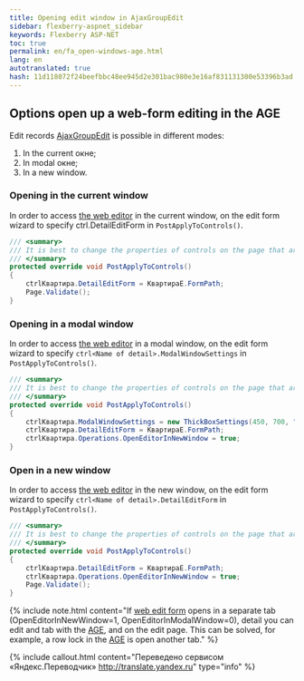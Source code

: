 ```yaml
--- 
title: Opening edit window in AjaxGroupEdit 
sidebar: flexberry-aspnet_sidebar 
keywords: Flexberry ASP-NET 
toc: true 
permalink: en/fa_open-windows-age.html 
lang: en 
autotranslated: true 
hash: 11d118072f24beefbbc48ee945d2e301bac980e3e16af831131300e53396b3ad 
--- 
```


## Options open up a web-form editing in the AGE 

Edit records [AjaxGroupEdit](fa_ajax-group-edit.html) is possible in different modes: 

1. In the current окне; 
2. In modal окне; 
3. In a new window. 

### Opening in the current window 

In order to access [the web editor](fa_editform.html) in the current window, on the edit form wizard to specify ctrl<Name of detail>.DetailEditForm in `PostApplyToControls()`. 

```csharp
/// <summary> 
/// It is best to change the properties of controls on the page that are not handled WebBinder. 
/// </summary> 
protected override void PostApplyToControls()
{
    ctrlКвартира.DetailEditForm = КвартираE.FormPath;
    Page.Validate();
}
``` 

### Opening in a modal window 

In order to access [the web editor](fa_editform.html) in a modal window, on the edit form wizard to specify `ctrl<Name of detail>.ModalWindowSettings` in `PostApplyToControls()`. 

```csharp
/// <summary> 
/// It is best to change the properties of controls on the page that are not handled WebBinder. 
/// </summary> 
protected override void PostApplyToControls()
{
    ctrlКвартира.ModalWindowSettings = new ThickBoxSettings(450, 700, "450*700");
    ctrlКвартира.DetailEditForm = КвартираE.FormPath;
    ctrlКвартира.Operations.OpenEditorInNewWindow = true;
}
``` 

### Open in a new window 

In order to access [the web editor](fa_editform.html) in the new window, on the edit form wizard to specify `ctrl<Name of detail>.DetailEditForm` in `PostApplyToControls()`. 

```csharp
/// <summary> 
/// It is best to change the properties of controls on the page that are not handled WebBinder. 
/// </summary> 
protected override void PostApplyToControls()
{
    ctrlКвартира.DetailEditForm = КвартираE.FormPath;
    ctrlКвартира.Operations.OpenEditorInNewWindow = true;
    Page.Validate();
}
``` 

{% include note.html content="If [web edit form](fa_editform.html) opens in a separate tab (OpenEditorInNewWindow=1, OpenEditorInModalWindow=0), detail you can edit and tab with the [AGE](fa_ajax-group-edit.html), and on the edit page. 
This can be solved, for example, a row lock in the [AGE](fa_ajax-group-edit.html) is open another tab." %} 



{% include callout.html content="Переведено сервисом «Яндекс.Переводчик» <http://translate.yandex.ru>" type="info" %}